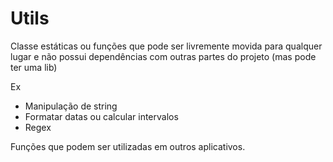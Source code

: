 # Utils

Classe estáticas ou funções que pode ser livremente movida para qualquer lugar e não possui dependências com outras partes do projeto (mas pode ter uma lib)

Ex

- Manipulação de string
- Formatar datas ou calcular intervalos
- Regex

Funções que podem ser utilizadas em outros aplicativos.
